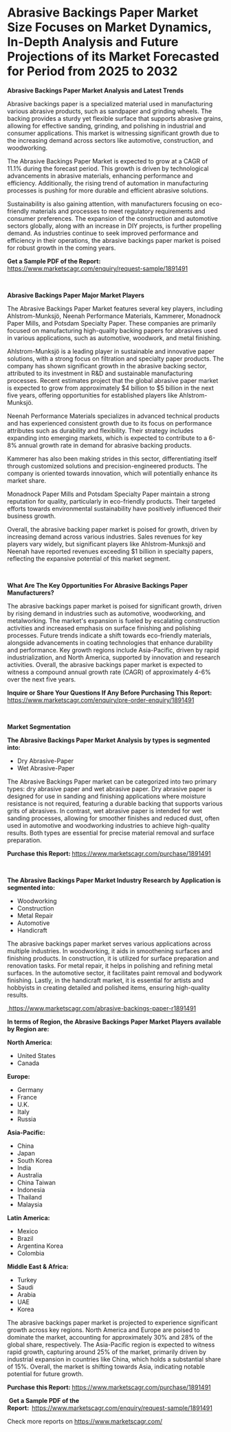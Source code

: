 <p><h1>Abrasive Backings Paper Market Size Focuses on Market Dynamics, In-Depth Analysis and Future Projections of its Market Forecasted for Period from 2025 to 2032</h1></p><p><strong>Abrasive Backings Paper Market Analysis and Latest Trends</strong></p>
<p><p>Abrasive backings paper is a specialized material used in manufacturing various abrasive products, such as sandpaper and grinding wheels. The backing provides a sturdy yet flexible surface that supports abrasive grains, allowing for effective sanding, grinding, and polishing in industrial and consumer applications. This market is witnessing significant growth due to the increasing demand across sectors like automotive, construction, and woodworking.</p><p>The Abrasive Backings Paper Market is expected to grow at a CAGR of 11.1% during the forecast period. This growth is driven by technological advancements in abrasive materials, enhancing performance and efficiency. Additionally, the rising trend of automation in manufacturing processes is pushing for more durable and efficient abrasive solutions. </p><p>Sustainability is also gaining attention, with manufacturers focusing on eco-friendly materials and processes to meet regulatory requirements and consumer preferences. The expansion of the construction and automotive sectors globally, along with an increase in DIY projects, is further propelling demand. As industries continue to seek improved performance and efficiency in their operations, the abrasive backings paper market is poised for robust growth in the coming years.</p></p>
<p><strong>Get a Sample PDF of the Report:&nbsp;</strong> <a href="https://www.marketscagr.com/enquiry/request-sample/1891491?utm_campaign=3575&utm_medium=2&utm_source=Github&utm_content=ia&utm_term=28032025&utm_id=abrasive-backings-paper">https://www.marketscagr.com/enquiry/request-sample/1891491</a></p>
<p>&nbsp;</p>
<p><strong>Abrasive Backings Paper Major Market Players</strong></p>
<p><p>The Abrasive Backings Paper Market features several key players, including Ahlstrom-Munksjö, Neenah Performance Materials, Kammerer, Monadnock Paper Mills, and Potsdam Specialty Paper. These companies are primarily focused on manufacturing high-quality backing papers for abrasives used in various applications, such as automotive, woodwork, and metal finishing.</p><p>Ahlstrom-Munksjö is a leading player in sustainable and innovative paper solutions, with a strong focus on filtration and specialty paper products. The company has shown significant growth in the abrasive backing sector, attributed to its investment in R&D and sustainable manufacturing processes. Recent estimates project that the global abrasive paper market is expected to grow from approximately $4 billion to $5 billion in the next five years, offering opportunities for established players like Ahlstrom-Munksjö.</p><p>Neenah Performance Materials specializes in advanced technical products and has experienced consistent growth due to its focus on performance attributes such as durability and flexibility. Their strategy includes expanding into emerging markets, which is expected to contribute to a 6-8% annual growth rate in demand for abrasive backing products.</p><p>Kammerer has also been making strides in this sector, differentiating itself through customized solutions and precision-engineered products. The company is oriented towards innovation, which will potentially enhance its market share.</p><p>Monadnock Paper Mills and Potsdam Specialty Paper maintain a strong reputation for quality, particularly in eco-friendly products. Their targeted efforts towards environmental sustainability have positively influenced their business growth.</p><p>Overall, the abrasive backing paper market is poised for growth, driven by increasing demand across various industries. Sales revenues for key players vary widely, but significant players like Ahlstrom-Munksjö and Neenah have reported revenues exceeding $1 billion in specialty papers, reflecting the expansive potential of this market segment.</p></p>
<p>&nbsp;</p>
<p><strong>What Are The Key Opportunities For Abrasive Backings Paper Manufacturers?</strong></p>
<p><p>The abrasive backings paper market is poised for significant growth, driven by rising demand in industries such as automotive, woodworking, and metalworking. The market's expansion is fueled by escalating construction activities and increased emphasis on surface finishing and polishing processes. Future trends indicate a shift towards eco-friendly materials, alongside advancements in coating technologies that enhance durability and performance. Key growth regions include Asia-Pacific, driven by rapid industrialization, and North America, supported by innovation and research activities. Overall, the abrasive backings paper market is expected to witness a compound annual growth rate (CAGR) of approximately 4-6% over the next five years.</p></p>
<p><strong>Inquire or Share Your Questions If Any Before Purchasing This Report:</strong> <a href="https://www.marketscagr.com/enquiry/pre-order-enquiry/1891491?utm_campaign=3575&utm_medium=2&utm_source=Github&utm_content=ia&utm_term=28032025&utm_id=abrasive-backings-paper">https://www.marketscagr.com/enquiry/pre-order-enquiry/1891491</a></p>
<p>&nbsp;</p>
<p><strong>Market Segmentation</strong></p>
<p><strong>The Abrasive Backings Paper Market Analysis by types is segmented into:</strong></p>
<p><ul><li>Dry Abrasive-Paper</li><li>Wet Abrasive-Paper</li></ul></p>
<p><p>The Abrasive Backings Paper market can be categorized into two primary types: dry abrasive paper and wet abrasive paper. Dry abrasive paper is designed for use in sanding and finishing applications where moisture resistance is not required, featuring a durable backing that supports various grits of abrasives. In contrast, wet abrasive paper is intended for wet sanding processes, allowing for smoother finishes and reduced dust, often used in automotive and woodworking industries to achieve high-quality results. Both types are essential for precise material removal and surface preparation.</p></p>
<p><strong>Purchase this Report:&nbsp;</strong><a href="https://www.marketscagr.com/purchase/1891491?utm_campaign=3575&utm_medium=2&utm_source=Github&utm_content=ia&utm_term=28032025&utm_id=abrasive-backings-paper">https://www.marketscagr.com/purchase/1891491</a></p>
<p>&nbsp;</p>
<p><strong>The Abrasive Backings Paper Market Industry Research by Application is segmented into:</strong></p>
<p><ul><li>Woodworking</li><li>Construction</li><li>Metal Repair</li><li>Automotive</li><li>Handicraft</li></ul></p>
<p><p>The abrasive backings paper market serves various applications across multiple industries. In woodworking, it aids in smoothening surfaces and finishing products. In construction, it is utilized for surface preparation and renovation tasks. For metal repair, it helps in polishing and refining metal surfaces. In the automotive sector, it facilitates paint removal and bodywork finishing. Lastly, in the handicraft market, it is essential for artists and hobbyists in creating detailed and polished items, ensuring high-quality results.</p></p>
<p><a href="https://www.marketscagr.com/abrasive-backings-paper-r1891491?utm_campaign=3575&utm_medium=2&utm_source=Github&utm_content=ia&utm_term=28032025&utm_id=abrasive-backings-paper">&nbsp;https://www.marketscagr.com/abrasive-backings-paper-r1891491</a></p>
<p><strong>In terms of Region, the Abrasive Backings Paper Market Players available by Region are:</strong></p>
<p>
    <p> <strong> North America: </strong>
        <ul>
            <li>United States</li>
            <li>Canada</li>
        </ul>
        </p> 
    <p> <strong> Europe: </strong>
        <ul>
            <li>Germany</li>
            <li>France</li>
            <li>U.K.</li>
            <li>Italy</li>
            <li>Russia</li>
        </ul>
        </p> 
    <p> <strong> Asia-Pacific: </strong>
        <ul>
            <li>China</li>
            <li>Japan</li>
            <li>South Korea</li>
            <li>India</li>
            <li>Australia</li>
            <li>China Taiwan</li>
            <li>Indonesia</li>
            <li>Thailand</li>
            <li>Malaysia</li>
        </ul>
        </p> 
    <p> <strong> Latin America: </strong>
        <ul>
            <li>Mexico</li>
            <li>Brazil</li>
            <li>Argentina Korea</li>
            <li>Colombia</li>
        </ul>
        </p> 
    <p> <strong> Middle East & Africa: </strong>
        <ul>
            <li>Turkey</li>
            <li>Saudi</li>
            <li>Arabia</li>
            <li>UAE</li>
            <li>Korea</li>
        </ul>
    </p>
    </p>
<p><p>The abrasive backings paper market is projected to experience significant growth across key regions. North America and Europe are poised to dominate the market, accounting for approximately 30% and 28% of the global share, respectively. The Asia-Pacific region is expected to witness rapid growth, capturing around 25% of the market, primarily driven by industrial expansion in countries like China, which holds a substantial share of 15%. Overall, the market is shifting towards Asia, indicating notable potential for future growth.</p></p>
<p><strong>Purchase this Report: </strong><a href="https://www.marketscagr.com/purchase/1891491?utm_campaign=3575&utm_medium=2&utm_source=Github&utm_content=ia&utm_term=28032025&utm_id=abrasive-backings-paper">https://www.marketscagr.com/purchase/1891491</a></p>
<p>&nbsp;<strong>Get a Sample PDF of the Report:&nbsp;&nbsp;</strong><a href="https://www.marketscagr.com/enquiry/request-sample/1891491?utm_campaign=3575&utm_medium=2&utm_source=Github&utm_content=ia&utm_term=28032025&utm_id=abrasive-backings-paper">https://www.marketscagr.com/enquiry/request-sample/1891491</a></p>
<p><strong></strong></p>
<p>Check more reports on <a href="https://www.marketscagr.com/?utm_campaign=3575&utm_medium=2&utm_source=Github&utm_content=ia&utm_term=28032025&utm_id=abrasive-backings-paper">https://www.marketscagr.com/</a></p>